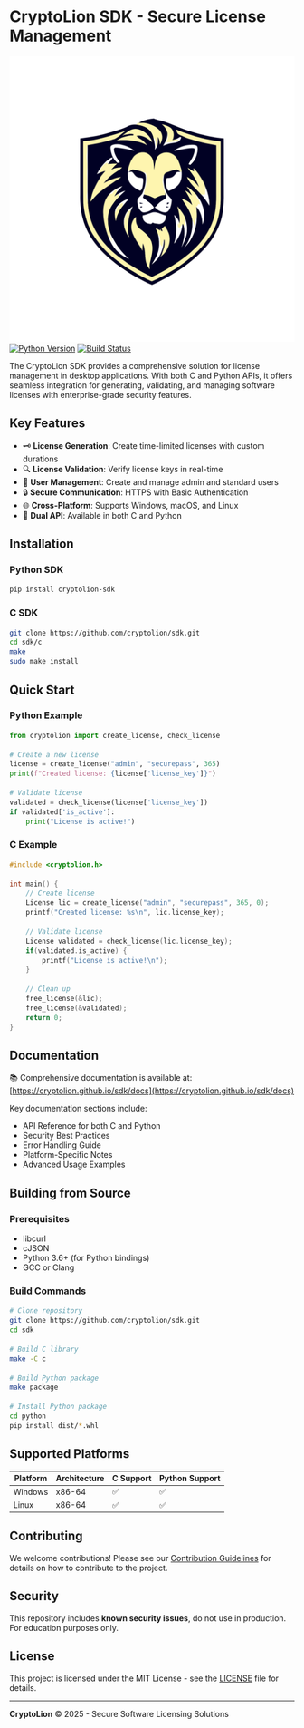 # CryptoLion SDK - Secure License Management

![CryptoLion Logo](./logo.svg)  
[![Python Version](https://img.shields.io/badge/python-3.6%2B-blue.svg)](https://www.python.org/)
[![Build Status](https://img.shields.io/badge/build-passing-brightgreen.svg)]()

The CryptoLion SDK provides a comprehensive solution for license management in desktop applications. With both C and Python APIs, it offers seamless integration for generating, validating, and managing software licenses with enterprise-grade security features.

## Key Features

- 🗝️ **License Generation**: Create time-limited licenses with custom durations
- 🔍 **License Validation**: Verify license keys in real-time
- 👥 **User Management**: Create and manage admin and standard users
- 🔒 **Secure Communication**: HTTPS with Basic Authentication
- 🌐 **Cross-Platform**: Supports Windows, macOS, and Linux
- 🐍 **Dual API**: Available in both C and Python

## Installation

### Python SDK
```bash
pip install cryptolion-sdk
```

### C SDK
```bash
git clone https://github.com/cryptolion/sdk.git
cd sdk/c
make
sudo make install
```

## Quick Start

### Python Example
```python
from cryptolion import create_license, check_license

# Create a new license
license = create_license("admin", "securepass", 365)
print(f"Created license: {license['license_key']}")

# Validate license
validated = check_license(license['license_key'])
if validated['is_active']:
    print("License is active!")
```

### C Example
```c
#include <cryptolion.h>

int main() {
    // Create license
    License lic = create_license("admin", "securepass", 365, 0);
    printf("Created license: %s\n", lic.license_key);
    
    // Validate license
    License validated = check_license(lic.license_key);
    if(validated.is_active) {
        printf("License is active!\n");
    }
    
    // Clean up
    free_license(&lic);
    free_license(&validated);
    return 0;
}
```

## Documentation

📚 Comprehensive documentation is available at:  
[https://cryptolion.github.io/sdk/docs](https://cryptolion.github.io/sdk/docs)

Key documentation sections include:
- API Reference for both C and Python
- Security Best Practices
- Error Handling Guide
- Platform-Specific Notes
- Advanced Usage Examples

## Building from Source

### Prerequisites
- libcurl
- cJSON
- Python 3.6+ (for Python bindings)
- GCC or Clang

### Build Commands
```bash
# Clone repository
git clone https://github.com/cryptolion/sdk.git
cd sdk

# Build C library
make -C c

# Build Python package
make package

# Install Python package
cd python
pip install dist/*.whl
```

## Supported Platforms

| Platform      | Architecture | C Support | Python Support |
|---------------|--------------|-----------|----------------|
| Windows       | x86-64       | ✅         | ✅             |
| Linux         | x86-64       | ✅         | ✅             |

## Contributing

We welcome contributions! Please see our [Contribution Guidelines](CONTRIBUTING.md) for details on how to contribute to the project.

## Security

This repository includes **known security issues**, do not use in production. For education purposes only.

## License

This project is licensed under the MIT License - see the [LICENSE](LICENSE) file for details.

---

**CryptoLion** © 2025 - Secure Software Licensing Solutions
